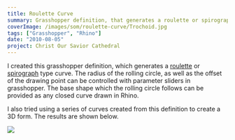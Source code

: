 ```yaml
---
title: Roulette Curve
summary: Grasshopper definition, that generates a roulette or spirograph type curve
coverImage: /images/som/roulette-curve/Trochoid.jpg
tags: ["Grasshopper", "Rhino"]
date: "2010-08-05"
project: Christ Our Savior Cathedral
---
```


I created this grasshopper definition, which generates a [roulette](http://en.wikipedia.org/wiki/Roulette_%28curve%29) or [spirograph](http://en.wikipedia.org/wiki/Spirograph) type curve. The radius of the rolling circle, as well as the offset of the drawing point can be controlled with parameter sliders in grasshopper. The base shape which the rolling circle follows can be provided as any closed curve drawn in Rhino.

I also tried using a series of curves created from this definition to create a 3D form. The results are shown below.

![](/images/som/roulette-curve/loft.jpg)
